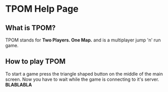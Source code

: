# TPOM Help Page
## What is TPOM?
TPOM stands for **Two Players. One Map.** and is a multiplayer jump 'n' run game.
## How to play TPOM
To start a game press the triangle shaped button on the middle of the main screen. Now you have to wait while the game is connecting to it's server. **BLABLABLA**
 
